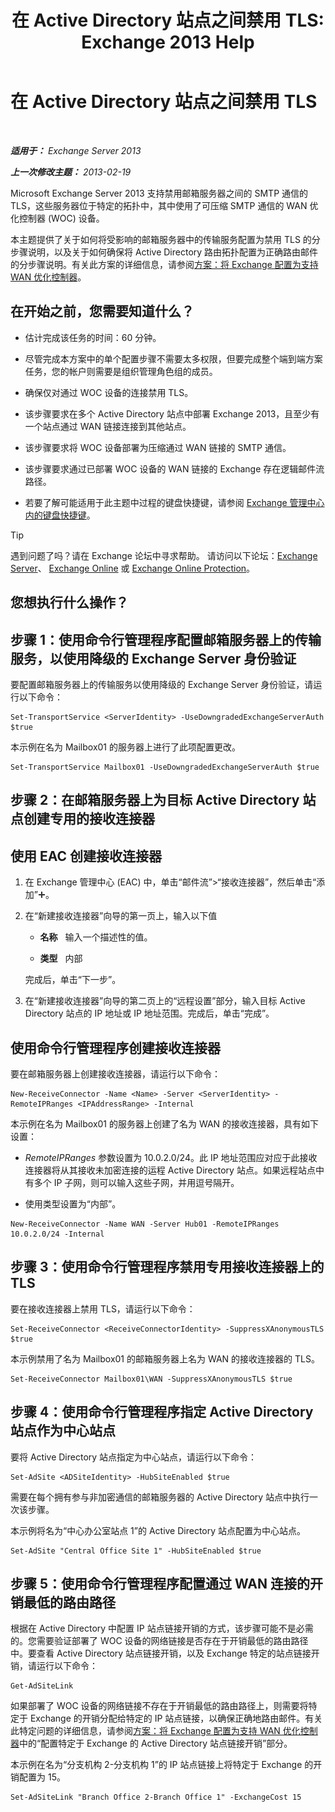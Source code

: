 ﻿---
title: '在 Active Directory 站点之间禁用 TLS: Exchange 2013 Help'
TOCTitle: 在 Active Directory 站点之间禁用 TLS
ms:assetid: 1e1a0acf-24e7-4f94-9b33-603a4e0a812c
ms:mtpsurl: https://technet.microsoft.com/zh-cn/library/Dd876856(v=EXCHG.150)
ms:contentKeyID: 52061486
ms.date: 01/11/2018
mtps_version: v=EXCHG.150
ms.translationtype: HT
---

# 在 Active Directory 站点之间禁用 TLS

 

_**适用于：** Exchange Server 2013_

_**上一次修改主题：** 2013-02-19_

Microsoft Exchange Server 2013 支持禁用邮箱服务器之间的 SMTP 通信的 TLS，这些服务器位于特定的拓扑中，其中使用了可压缩 SMTP 通信的 WAN 优化控制器 (WOC) 设备。

本主题提供了关于如何将受影响的邮箱服务器中的传输服务配置为禁用 TLS 的分步骤说明，以及关于如何确保将 Active Directory 路由拓扑配置为正确路由邮件的分步骤说明。有关此方案的详细信息，请参阅[方案：将 Exchange 配置为支持 WAN 优化控制器](scenario-configure-exchange-to-support-wan-optimization-controllers-exchange-2013-help.md)。

## 在开始之前，您需要知道什么？

  - 估计完成该任务的时间：60 分钟。

  - 尽管完成本方案中的单个配置步骤不需要太多权限，但要完成整个端到端方案任务，您的帐户则需要是组织管理角色组的成员。

  - 确保仅对通过 WOC 设备的连接禁用 TLS。

  - 该步骤要求在多个 Active Directory 站点中部署 Exchange 2013，且至少有一个站点通过 WAN 链接连接到其他站点。

  - 该步骤要求将 WOC 设备部署为压缩通过 WAN 链接的 SMTP 通信。

  - 该步骤要求通过已部署 WOC 设备的 WAN 链接的 Exchange 存在逻辑邮件流路径。

  - 若要了解可能适用于此主题中过程的键盘快捷键，请参阅 [Exchange 管理中心内的键盘快捷键](keyboard-shortcuts-in-the-exchange-admin-center-exchange-online-protection-help.md)。

> [!tip]
> 遇到问题了吗？请在 Exchange 论坛中寻求帮助。 请访问以下论坛：<a href="https://go.microsoft.com/fwlink/p/?linkid=60612">Exchange Server</a>、 <a href="https://go.microsoft.com/fwlink/p/?linkid=267542">Exchange Online</a> 或 <a href="https://go.microsoft.com/fwlink/p/?linkid=285351">Exchange Online Protection</a>。


## 您想执行什么操作？

## 步骤 1：使用命令行管理程序配置邮箱服务器上的传输服务，以使用降级的 Exchange Server 身份验证

要配置邮箱服务器上的传输服务以使用降级的 Exchange Server 身份验证，请运行以下命令：

    Set-TransportService <ServerIdentity> -UseDowngradedExchangeServerAuth $true

本示例在名为 Mailbox01 的服务器上进行了此项配置更改。

    Set-TransportService Mailbox01 -UseDowngradedExchangeServerAuth $true

## 步骤 2：在邮箱服务器上为目标 Active Directory 站点创建专用的接收连接器

## 使用 EAC 创建接收连接器

1.  在 Exchange 管理中心 (EAC) 中，单击“邮件流”\>“接收连接器”，然后单击“添加”![添加图标](images/JJ218640.c1e75329-d6d7-4073-a27d-498590bbb558(EXCHG.150).gif "添加图标")。

2.  在“新建接收连接器”向导的第一页上，输入以下值
    
      - **名称**   输入一个描述性的值。
    
      - **类型**   内部
    
    完成后，单击“下一步”。

3.  在“新建接收连接器”向导的第二页上的“远程设置”部分，输入目标 Active Directory 站点的 IP 地址或 IP 地址范围。完成后，单击“完成”。

## 使用命令行管理程序创建接收连接器

要在邮箱服务器上创建接收连接器，请运行以下命令：

    New-ReceiveConnector -Name <Name> -Server <ServerIdentity> -RemoteIPRanges <IPAddressRange> -Internal

本示例在名为 Mailbox01 的服务器上创建了名为 WAN 的接收连接器，具有如下设置：

  - *RemoteIPRanges* 参数设置为 10.0.2.0/24。此 IP 地址范围应对应于此接收连接器将从其接收未加密连接的运程 Active Directory 站点。如果远程站点中有多个 IP 子网，则可以输入这些子网，并用逗号隔开。

  - 使用类型设置为“内部”。

<!-- end list -->

    New-ReceiveConnector -Name WAN -Server Hub01 -RemoteIPRanges 10.0.2.0/24 -Internal

## 步骤 3：使用命令行管理程序禁用专用接收连接器上的 TLS

要在接收连接器上禁用 TLS，请运行以下命令：

    Set-ReceiveConnector <ReceiveConnectorIdentity> -SuppressXAnonymousTLS $true

本示例禁用了名为 Mailbox01 的邮箱服务器上名为 WAN 的接收连接器的 TLS。

    Set-ReceiveConnector Mailbox01\WAN -SuppressXAnonymousTLS $true

## 步骤 4：使用命令行管理程序指定 Active Directory 站点作为中心站点

要将 Active Directory 站点指定为中心站点，请运行以下命令：

    Set-AdSite <ADSiteIdentity> -HubSiteEnabled $true

需要在每个拥有参与非加密通信的邮箱服务器的 Active Directory 站点中执行一次该步骤。

本示例将名为“中心办公室站点 1”的 Active Directory 站点配置为中心站点。

    Set-AdSite "Central Office Site 1" -HubSiteEnabled $true

## 步骤 5：使用命令行管理程序配置通过 WAN 连接的开销最低的路由路径

根据在 Active Directory 中配置 IP 站点链接开销的方式，该步骤可能不是必需的。您需要验证部署了 WOC 设备的网络链接是否存在于开销最低的路由路径中。要查看 Active Directory 站点链接开销，以及 Exchange 特定的站点链接开销，请运行以下命令：

    Get-AdSiteLink

如果部署了 WOC 设备的网络链接不存在于开销最低的路由路径上，则需要将特定于 Exchange 的开销分配给特定的 IP 站点链接，以确保正确地路由邮件。有关此特定问题的详细信息，请参阅[方案：将 Exchange 配置为支持 WAN 优化控制器](scenario-configure-exchange-to-support-wan-optimization-controllers-exchange-2013-help.md)中的“配置特定于 Exchange 的 Active Directory 站点链接开销”部分。

本示例在名为“分支机构 2-分支机构 1”的 IP 站点链接上将特定于 Exchange 的开销配置为 15。

    Set-AdSiteLink "Branch Office 2-Branch Office 1" -ExchangeCost 15

